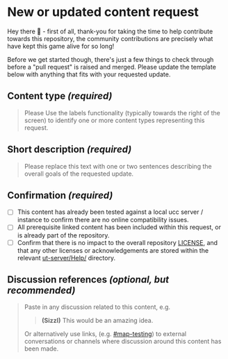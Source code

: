# New or updated content request

Hey there 👋 - first of all, thank-you for taking the time to help contribute towards this repository, the community contributions are precisely what have kept this game alive for so long!

Before we get started though, there's just a few things to check through before a "pull request" is raised and merged. Please update the template below with anything that fits with your requested update.

## Content type *(required)*
> Please Use the labels functionality (typically towards the right of the screen) to identify one or more content types representing this request.

## Short description *(required)*
> Please replace this text with one or two sentences describing the overall goals of the requested update.

## Confirmation *(required)*
- [ ] This content has already been tested against a local ucc server / instance to confirm there are no online compatibility issues.
- [ ] All prerequisite linked content has been included within this request, or is already part of the repository.
- [ ] Confirm that there is no impact to the overall repository [LICENSE](LICENSE), and that any other licenses or acknowledgements are stored within the relevant [ut-server/Help/](ut-server/Help/) directory.

## Discussion references *(optional, but recommended)*
> Paste in any discussion related to this content, e.g.
> 
> > **(Sizzl)** This would be an amazing idea.
> 
> Or alternatively use links, (e.g. [#map-testing](https://discord.com/channels/250997389308067841/761527057452630036)) to external conversations or channels where discussion around this content has been made.
